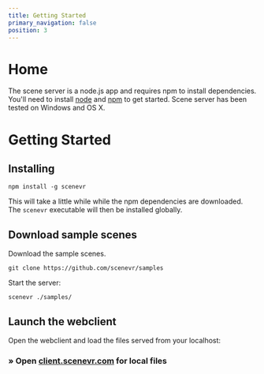 ```yaml
---
title: Getting Started
primary_navigation: false
position: 3
---
```


# Home

The scene server is a node.js app and requires npm to install dependencies. You'll need to install [node](//nodejs.org) and [npm](//npmjs.org) to get started. Scene server has been tested on Windows and OS X.

# Getting Started 

## Installing

    npm install -g scenevr

This will take a little while while the npm dependencies are downloaded. The `scenevr` executable will then be installed globally.

## Download sample scenes

Download the sample scenes.

    git clone https://github.com/scenevr/samples

Start the server:

    scenevr ./samples/

## Launch the webclient

Open the webclient and load the files served from your localhost:

### &raquo; Open [client.scenevr.com](http://client.scenevr.com/?connect=localhost:8080/index.xml) for local files

